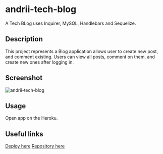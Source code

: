 # andrii-tech-blog
A Tech BLog uses Inquirer, MySQL, Handlebars and Sequelize.

## Description

This project represents a Blog application allows user to create new post, and comment existing.
Users can view all posts, comment on them, and create new ones after logging in.

## Screenshot

![andrii-tech-blog]()

## Usage

Open app on the Heroku.

## Useful links
[Deploy here]()
[Repository here](https://github.com/AndriiMedvediev987/andrii-tech-blog.git)
